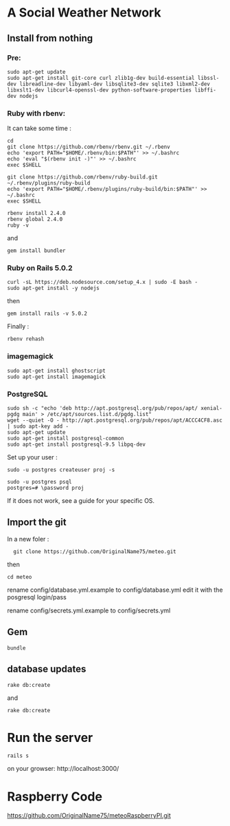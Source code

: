 # A Social Weather Network 

## Install from nothing

### Pre: 
```
sudo apt-get update
sudo apt-get install git-core curl zlib1g-dev build-essential libssl-dev libreadline-dev libyaml-dev libsqlite3-dev sqlite3 libxml2-dev libxslt1-dev libcurl4-openssl-dev python-software-properties libffi-dev nodejs
```
### Ruby with rbenv:
It can take some time :
```
cd
git clone https://github.com/rbenv/rbenv.git ~/.rbenv
echo 'export PATH="$HOME/.rbenv/bin:$PATH"' >> ~/.bashrc
echo 'eval "$(rbenv init -)"' >> ~/.bashrc
exec $SHELL

git clone https://github.com/rbenv/ruby-build.git ~/.rbenv/plugins/ruby-build
echo 'export PATH="$HOME/.rbenv/plugins/ruby-build/bin:$PATH"' >> ~/.bashrc
exec $SHELL

rbenv install 2.4.0
rbenv global 2.4.0
ruby -v
```
  and 
```
gem install bundler
```
### Ruby on Rails 5.0.2
```
curl -sL https://deb.nodesource.com/setup_4.x | sudo -E bash -
sudo apt-get install -y nodejs
```
then 
```
gem install rails -v 5.0.2
```
Finally :
```
rbenv rehash
```
### imagemagick
```
sudo apt-get install ghostscript
sudo apt-get install imagemagick
```
### PostgreSQL
```
sudo sh -c "echo 'deb http://apt.postgresql.org/pub/repos/apt/ xenial-pgdg main' > /etc/apt/sources.list.d/pgdg.list"
wget --quiet -O - http://apt.postgresql.org/pub/repos/apt/ACCC4CF8.asc | sudo apt-key add -
sudo apt-get update
sudo apt-get install postgresql-common
sudo apt-get install postgresql-9.5 libpq-dev
```
Set up your user :
```
sudo -u postgres createuser proj -s

sudo -u postgres psql
postgres=# \password proj
```
If it does not work, see a guide for your specific OS.

## Import the git
In a new foler :
```
  git clone https://github.com/OriginalName75/meteo.git
```
then 

```
cd meteo
```
rename config/database.yml.example to config/database.yml
edit it with the posgresql login/pass

rename config/secrets.yml.example to config/secrets.yml


## Gem

```
bundle
```

## database updates 

```
rake db:create
```
and
```
rake db:create
```

# Run the server
```
rails s
```
on your growser: http://localhost:3000/

# Raspberry Code

https://github.com/OriginalName75/meteoRaspberryPI.git



